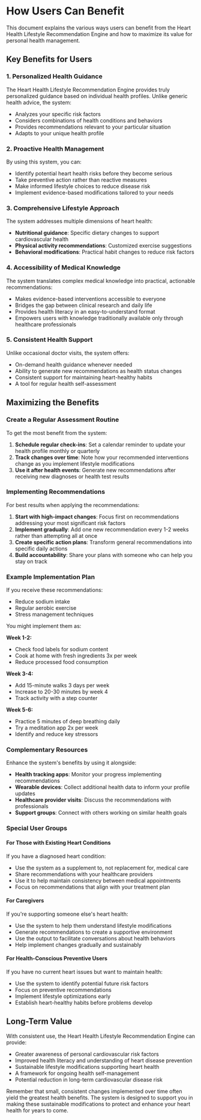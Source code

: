 # How Users Can Benefit

This document explains the various ways users can benefit from the Heart Health Lifestyle Recommendation Engine and how to maximize its value for personal health management.

## Key Benefits for Users

### 1. Personalized Health Guidance

The Heart Health Lifestyle Recommendation Engine provides truly personalized guidance based on individual health profiles. Unlike generic health advice, the system:

- Analyzes your specific risk factors
- Considers combinations of health conditions and behaviors
- Provides recommendations relevant to your particular situation
- Adapts to your unique health profile

### 2. Proactive Health Management

By using this system, you can:

- Identify potential heart health risks before they become serious
- Take preventive action rather than reactive measures
- Make informed lifestyle choices to reduce disease risk
- Implement evidence-based modifications tailored to your needs

### 3. Comprehensive Lifestyle Approach

The system addresses multiple dimensions of heart health:

- **Nutritional guidance**: Specific dietary changes to support cardiovascular health
- **Physical activity recommendations**: Customized exercise suggestions
- **Behavioral modifications**: Practical habit changes to reduce risk factors

### 4. Accessibility of Medical Knowledge

The system translates complex medical knowledge into practical, actionable recommendations:

- Makes evidence-based interventions accessible to everyone
- Bridges the gap between clinical research and daily life
- Provides health literacy in an easy-to-understand format
- Empowers users with knowledge traditionally available only through healthcare professionals

### 5. Consistent Health Support

Unlike occasional doctor visits, the system offers:

- On-demand health guidance whenever needed
- Ability to generate new recommendations as health status changes
- Consistent support for maintaining heart-healthy habits
- A tool for regular health self-assessment

## Maximizing the Benefits

### Create a Regular Assessment Routine

To get the most benefit from the system:

1. **Schedule regular check-ins**: Set a calendar reminder to update your health profile monthly or quarterly
2. **Track changes over time**: Note how your recommended interventions change as you implement lifestyle modifications
3. **Use it after health events**: Generate new recommendations after receiving new diagnoses or health test results

### Implementing Recommendations

For best results when applying the recommendations:

1. **Start with high-impact changes**: Focus first on recommendations addressing your most significant risk factors
2. **Implement gradually**: Add one new recommendation every 1-2 weeks rather than attempting all at once
3. **Create specific action plans**: Transform general recommendations into specific daily actions
4. **Build accountability**: Share your plans with someone who can help you stay on track

### Example Implementation Plan

If you receive these recommendations:
- Reduce sodium intake
- Regular aerobic exercise
- Stress management techniques

You might implement them as:

**Week 1-2:**
- Check food labels for sodium content
- Cook at home with fresh ingredients 3x per week
- Reduce processed food consumption

**Week 3-4:**
- Add 15-minute walks 3 days per week
- Increase to 20-30 minutes by week 4
- Track activity with a step counter

**Week 5-6:**
- Practice 5 minutes of deep breathing daily
- Try a meditation app 2x per week
- Identify and reduce key stressors

### Complementary Resources

Enhance the system's benefits by using it alongside:

- **Health tracking apps**: Monitor your progress implementing recommendations
- **Wearable devices**: Collect additional health data to inform your profile updates
- **Healthcare provider visits**: Discuss the recommendations with professionals
- **Support groups**: Connect with others working on similar health goals

### Special User Groups

#### For Those with Existing Heart Conditions

If you have a diagnosed heart condition:
- Use the system as a supplement to, not replacement for, medical care
- Share recommendations with your healthcare providers
- Use it to help maintain consistency between medical appointments
- Focus on recommendations that align with your treatment plan

#### For Caregivers

If you're supporting someone else's heart health:
- Use the system to help them understand lifestyle modifications
- Generate recommendations to create a supportive environment
- Use the output to facilitate conversations about health behaviors
- Help implement changes gradually and sustainably

#### For Health-Conscious Preventive Users

If you have no current heart issues but want to maintain health:
- Use the system to identify potential future risk factors
- Focus on preventive recommendations
- Implement lifestyle optimizations early
- Establish heart-healthy habits before problems develop

## Long-Term Value

With consistent use, the Heart Health Lifestyle Recommendation Engine can provide:

- Greater awareness of personal cardiovascular risk factors
- Improved health literacy and understanding of heart disease prevention
- Sustainable lifestyle modifications supporting heart health
- A framework for ongoing health self-management
- Potential reduction in long-term cardiovascular disease risk

Remember that small, consistent changes implemented over time often yield the greatest health benefits. The system is designed to support you in making these sustainable modifications to protect and enhance your heart health for years to come. 